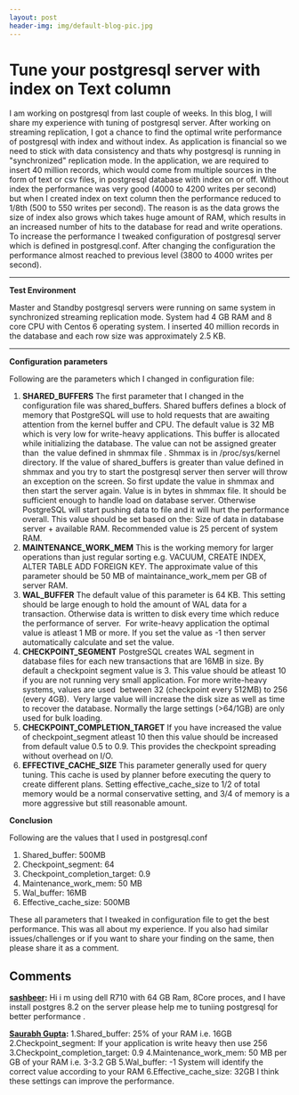 ```yaml
---
layout: post
header-img: img/default-blog-pic.jpg
---
```


# Tune your postgresql server with index on Text column

I am working on postgresql from last couple of weeks. In this blog, I will share my experience with tuning of postgresql server. After working on streaming replication, I got a chance to find the optimal write performance of postgresql with index and without index. As application is financial so we need to stick with data consistency and thats why postgresql is running in "synchronized" replication mode. In the application, we are required to insert 40 million records, which would come from multiple sources in the form of text or csv files, in postgresql database with index on or off. Without index the performance was very good (4000 to 4200 writes per second) but when I created index on text column then the performance reduced to 1/8th (500 to 550 writes per second). The reason is as the data grows the size of index also grows which takes huge amount of RAM, which results in an increased number of hits to the database for read and write operations. To increase the performance I tweaked configuration of postgresql server which is defined in postgresql.conf. After changing the configuration the performance almost reached to previous level (3800 to 4000 writes per second). 

** **

**Test Environment**

Master and Standby postgresql servers were running on same system in synchronized streaming replication mode. System had 4 GB RAM and 8 core CPU with Centos 6 operating system. I inserted 40 million records in the database and each row size was approximately 2.5 KB.

** **

**Configuration parameters**

Following are the parameters which I changed in configuration file:

  1. **SHARED_BUFFERS** The first parameter that I changed in the configuration file was shared_buffers. Shared buffers defines a block of memory that PostgreSQL will use to hold requests that are awaiting attention from the kernel buffer and CPU. The default value is 32 MB which is very low for write-heavy applications. This buffer is allocated while initializing the database. The value can not be assigned greater than  the value defined in shmmax file . Shmmax is in /proc/sys/kernel directory. If the value of shared_buffers is greater than value defined in shmmax and you try to start the postgresql server then server will throw an exception on the screen. So first update the value in shmmax and then start the server again. Value is in bytes in shmmax file. It should be sufficient enough to handle load on database server. Otherwise PostgreSQL will start pushing data to file and it will hurt the performance overall. This value should be set based on the: Size of data in database server + available RAM. Recommended value is 25 percent of system RAM.
  2. **MAINTENANCE_WORK_MEM** This is the working memory for larger operations than just regular sorting e.g. VACUUM, CREATE INDEX, ALTER TABLE ADD FOREIGN KEY. The approximate value of this parameter should be 50 MB of maintainance_work_mem per GB of server RAM.
  3. **WAL_BUFFER** The default value of this parameter is 64 KB. This setting should be large enough to hold the amount of WAL data for a transaction. Otherwise data is written to disk every time which reduce the performance of server.  For write-heavy application the optimal value is atleast 1 MB or more. If you set the value as -1 then server automatically calculate and set the value.
  4. **CHECKPOINT_SEGMENT** PostgreSQL creates WAL segment in database files for each new transactions that are 16MB in size. By default a checkpoint segment value is 3. This value should be atleast 10 if you are not running very small application. For more write-heavy systems, values are used  between 32 (checkpoint every 512MB) to 256 (every 4GB).  Very large value will increase the disk size as well as time to recover the database. Normally the large settings (>64/1GB) are only used for bulk loading.
  5. **CHECKPOINT_COMPLETION_TARGET** If you have increased the value of checkpoint_segment atleast 10 then this value should be increased from default value 0.5 to 0.9. This provides the checkpoint spreading without overhead on I/O.
  6. **EFFECTIVE_CACHE_SIZE** This parameter generally used for query tuning. This cache is used by planner before executing the query to create different plans. Setting effective_cache_size to 1/2 of total memory would be a normal conservative setting, and 3/4 of memory is a more aggressive but still reasonable amount.

**Conclusion**

Following are the values that I used in postgresql.conf

  1. Shared_buffer: 500MB
  2. Checkpoint_segment: 64
  3. Checkpoint_completion_target: 0.9
  4. Maintenance_work_mem: 50 MB
  5. Wal_buffer: 16MB
  6. Effective_cache_size: 500MB

These all parameters that I tweaked in configuration file to get the best performance. This was all about my experience. If you also had similar issues/challenges or if you want to share your finding on the same, then please share it as a comment.

## Comments

**[sashbeer](#8429 "2012-04-12 09:13:16"):** Hi i m using dell R710 with 64 GB Ram, 8Core proces, and I have install postgres 8.2 on the server please help me to tuniing postgresql for better performance .

**[Saurabh Gupta](#8431 "2012-04-12 13:50:29"):** 1.Shared_buffer: 25% of your RAM i.e. 16GB 2.Checkpoint_segment: If your application is write heavy then use 256 3.Checkpoint_completion_target: 0.9 4.Maintenance_work_mem: 50 MB per GB of your RAM i.e. 3-3.2 GB 5.Wal_buffer: -1 System will identify the correct value according to your RAM 6.Effective_cache_size: 32GB I think these settings can improve the performance.

